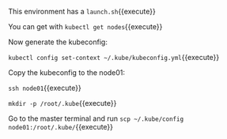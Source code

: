 This environment has a `launch.sh`{{execute}}

You can get with `kubectl get nodes`{{execute}}

Now generate the kubeconfig:

`kubectl config set-context ~/.kube/kubeconfig.yml`{{execute}}

Copy the kubeconfig to the node01:

`ssh node01`{{execute}}

`mkdir -p /root/.kube`{{execute}}

Go to the master terminal and run `scp ~/.kube/config node01:/root/.kube/`{{execute}}


